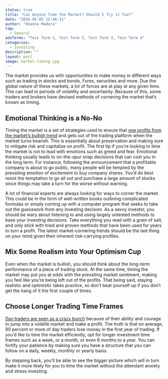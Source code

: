 ```yaml
---
status: true
title: "Can Anyone Time the Market? Should I Try it Too?"
date: "2016-05-05 12:46:31"
author: "Deanna Madera"
tag:
  - General
adsTerms: "Test Term 1, Test Term 2, Test Term 3, Test Term 4"
categories:
  - Investing
description: ""
layout: post
image: market-timing.jpg
---
```


The market provides us with opportunities to make money in different ways such as trading in stocks and bonds, Forex, securities and more. Due the global nature of these markets, a lot of forces are at play at any given time. This can lead to periods of volatility and uncertainty. Because of this, some traders and brokers have devised methods of cornering the market that’s known as timing.

## Emotional Thinking is a No-No

Timing the market is a set of strategies used to ensure that [one profits from the market’s bullish trend](https://investorplace.com/how-to-invest/stocks/buy-trade/bull-market-strategy/#.VQwJAo6Cg8Y) and gets out of the trading platform when the market turns bearish. This is essentially about preservation and making sure to mitigate risk and capitalize on profit. The first tip if you’re looking to time the market is not to lead with emotions such as greed and fear. Emotional thinking usually leads to on-the-spur snap decisions that can cost you in the long term. For instance, following the announcement that a profitable company is about to go public, many people will be tempted by the prevailing emotion of excitement to buy company shares. You’d do best resist the temptation to go all out and purchase a large amount of stocks since things may take a turn for the worse without warning.

A lot of financial experts are always looking for ways to corner the market. This could be in the form of well-written books outlining complicated formulas or simply coming up with a computer program that seeks to take out the guesswork from any investing decision. As a savvy investor, you should be wary about listening to and using largely untested methods to base your investing decisions. Take everything you read with a grain of salt, and only stick with tried and proven methods that have been used for years to turn a profit. The latest market-cornering trends should be the last thing on your mind given their inherent risk-carrying profiles.

## Mix Some Realism into Your Optimism Cup

Even when the market is bullish, you should think about the long-term performance of a piece of trading stock. At the same time, timing the market may put you at odds with the prevailing market sentiment, making you feel like you’re being left out of the profits. That being said, staying realistic and optimistic takes practice, so don’t beat yourself up if you don’t get the hang of it the first couple of times.

## Choose Longer Trading Time Frames

[Day traders are seen as a crazy bunch](https://www.investorhome.com/daytrade/profits.htm) because of their ability and courage to jump into a volatile market and make a profit. The truth is that on average, 90 percent or more of day traders lose money in the first year of trading. If you’d like to time the market efficiently, opt for longer investment time frames such as a week, or a month, or even 6 months to a year. You can fortify your patience by making sure you have a structure that you can follow on a daily, weekly, monthly or yearly basis.

By stepping back, you’ll be able to see the bigger picture which will in turn make it more likely for you to time the market without the attendant anxiety and stress investing.
